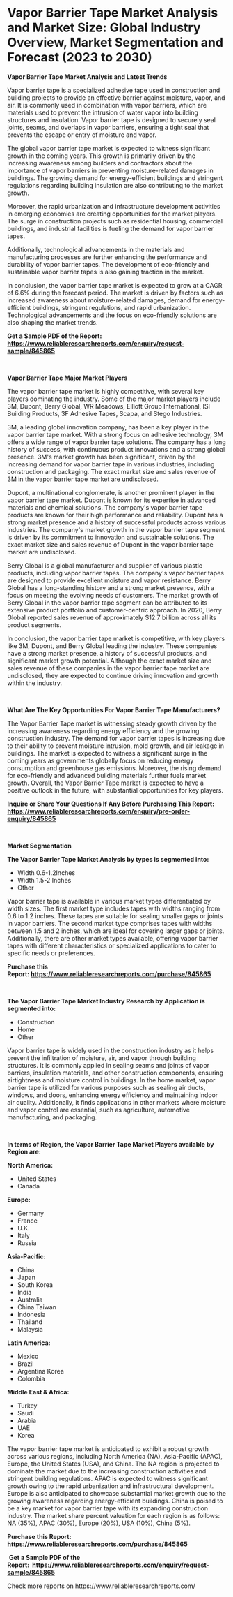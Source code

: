 <p><h1>Vapor Barrier Tape Market Analysis and Market Size: Global Industry Overview, Market Segmentation and Forecast (2023 to 2030)</h1></p><p><strong>Vapor Barrier Tape Market Analysis and Latest Trends</strong></p>
<p><p>Vapor barrier tape is a specialized adhesive tape used in construction and building projects to provide an effective barrier against moisture, vapor, and air. It is commonly used in combination with vapor barriers, which are materials used to prevent the intrusion of water vapor into building structures and insulation. Vapor barrier tape is designed to securely seal joints, seams, and overlaps in vapor barriers, ensuring a tight seal that prevents the escape or entry of moisture and vapor.</p><p>The global vapor barrier tape market is expected to witness significant growth in the coming years. This growth is primarily driven by the increasing awareness among builders and contractors about the importance of vapor barriers in preventing moisture-related damages in buildings. The growing demand for energy-efficient buildings and stringent regulations regarding building insulation are also contributing to the market growth.</p><p>Moreover, the rapid urbanization and infrastructure development activities in emerging economies are creating opportunities for the market players. The surge in construction projects such as residential housing, commercial buildings, and industrial facilities is fueling the demand for vapor barrier tapes.</p><p>Additionally, technological advancements in the materials and manufacturing processes are further enhancing the performance and durability of vapor barrier tapes. The development of eco-friendly and sustainable vapor barrier tapes is also gaining traction in the market.</p><p>In conclusion, the vapor barrier tape market is expected to grow at a CAGR of 6.6% during the forecast period. The market is driven by factors such as increased awareness about moisture-related damages, demand for energy-efficient buildings, stringent regulations, and rapid urbanization. Technological advancements and the focus on eco-friendly solutions are also shaping the market trends.</p></p>
<p><strong>Get a Sample PDF of the Report:&nbsp; <a href="https://www.reliableresearchreports.com/enquiry/request-sample/845865">https://www.reliableresearchreports.com/enquiry/request-sample/845865</a></strong></p>
<p>&nbsp;</p>
<p><strong>Vapor Barrier Tape Major Market Players</strong></p>
<p><p>The vapor barrier tape market is highly competitive, with several key players dominating the industry. Some of the major market players include 3M, Dupont, Berry Global, WR Meadows, Elliott Group International, ISI Building Products, 3F Adhesive Tapes, Scapa, and Stego Industries.</p><p>3M, a leading global innovation company, has been a key player in the vapor barrier tape market. With a strong focus on adhesive technology, 3M offers a wide range of vapor barrier tape solutions. The company has a long history of success, with continuous product innovations and a strong global presence. 3M's market growth has been significant, driven by the increasing demand for vapor barrier tape in various industries, including construction and packaging. The exact market size and sales revenue of 3M in the vapor barrier tape market are undisclosed.</p><p>Dupont, a multinational conglomerate, is another prominent player in the vapor barrier tape market. Dupont is known for its expertise in advanced materials and chemical solutions. The company's vapor barrier tape products are known for their high performance and reliability. Dupont has a strong market presence and a history of successful products across various industries. The company's market growth in the vapor barrier tape segment is driven by its commitment to innovation and sustainable solutions. The exact market size and sales revenue of Dupont in the vapor barrier tape market are undisclosed.</p><p>Berry Global is a global manufacturer and supplier of various plastic products, including vapor barrier tapes. The company's vapor barrier tapes are designed to provide excellent moisture and vapor resistance. Berry Global has a long-standing history and a strong market presence, with a focus on meeting the evolving needs of customers. The market growth of Berry Global in the vapor barrier tape segment can be attributed to its extensive product portfolio and customer-centric approach. In 2020, Berry Global reported sales revenue of approximately $12.7 billion across all its product segments.</p><p>In conclusion, the vapor barrier tape market is competitive, with key players like 3M, Dupont, and Berry Global leading the industry. These companies have a strong market presence, a history of successful products, and significant market growth potential. Although the exact market size and sales revenue of these companies in the vapor barrier tape market are undisclosed, they are expected to continue driving innovation and growth within the industry.</p></p>
<p>&nbsp;</p>
<p><strong>What Are The Key Opportunities For Vapor Barrier Tape Manufacturers?</strong></p>
<p><p>The Vapor Barrier Tape market is witnessing steady growth driven by the increasing awareness regarding energy efficiency and the growing construction industry. The demand for vapor barrier tapes is increasing due to their ability to prevent moisture intrusion, mold growth, and air leakage in buildings. The market is expected to witness a significant surge in the coming years as governments globally focus on reducing energy consumption and greenhouse gas emissions. Moreover, the rising demand for eco-friendly and advanced building materials further fuels market growth. Overall, the Vapor Barrier Tape market is expected to have a positive outlook in the future, with substantial opportunities for key players.</p></p>
<p><strong>Inquire or Share Your Questions If Any Before Purchasing This Report: <a href="https://www.reliableresearchreports.com/enquiry/pre-order-enquiry/845865">https://www.reliableresearchreports.com/enquiry/pre-order-enquiry/845865</a></strong></p>
<p>&nbsp;</p>
<p><strong>Market Segmentation</strong></p>
<p><strong>The Vapor Barrier Tape Market Analysis by types is segmented into:</strong></p>
<p><ul><li>Width 0.6-1.2Inches</li><li>Width 1.5-2 Inches</li><li>Other</li></ul></p>
<p><p>Vapor barrier tape is available in various market types differentiated by width sizes. The first market type includes tapes with widths ranging from 0.6 to 1.2 inches. These tapes are suitable for sealing smaller gaps or joints in vapor barriers. The second market type comprises tapes with widths between 1.5 and 2 inches, which are ideal for covering larger gaps or joints. Additionally, there are other market types available, offering vapor barrier tapes with different characteristics or specialized applications to cater to specific needs or preferences.</p></p>
<p><strong>Purchase this Report:&nbsp;<a href="https://www.reliableresearchreports.com/purchase/845865">https://www.reliableresearchreports.com/purchase/845865</a></strong></p>
<p>&nbsp;</p>
<p><strong>The Vapor Barrier Tape Market Industry Research by Application is segmented into:</strong></p>
<p><ul><li>Construction</li><li>Home</li><li>Other</li></ul></p>
<p><p>Vapor barrier tape is widely used in the construction industry as it helps prevent the infiltration of moisture, air, and vapor through building structures. It is commonly applied in sealing seams and joints of vapor barriers, insulation materials, and other construction components, ensuring airtightness and moisture control in buildings. In the home market, vapor barrier tape is utilized for various purposes such as sealing air ducts, windows, and doors, enhancing energy efficiency and maintaining indoor air quality. Additionally, it finds applications in other markets where moisture and vapor control are essential, such as agriculture, automotive manufacturing, and packaging.</p></p>
<p>&nbsp;</p>
<p><strong>In terms of Region, the Vapor Barrier Tape Market Players available by Region are:</strong></p>
<p>
    <p> <strong> North America: </strong>
        <ul>
            <li>United States</li>
            <li>Canada</li>
        </ul>
        </p> 
    <p> <strong> Europe: </strong>
        <ul>
            <li>Germany</li>
            <li>France</li>
            <li>U.K.</li>
            <li>Italy</li>
            <li>Russia</li>
        </ul>
        </p> 
    <p> <strong> Asia-Pacific: </strong>
        <ul>
            <li>China</li>
            <li>Japan</li>
            <li>South Korea</li>
            <li>India</li>
            <li>Australia</li>
            <li>China Taiwan</li>
            <li>Indonesia</li>
            <li>Thailand</li>
            <li>Malaysia</li>
        </ul>
        </p> 
    <p> <strong> Latin America: </strong>
        <ul>
            <li>Mexico</li>
            <li>Brazil</li>
            <li>Argentina Korea</li>
            <li>Colombia</li>
        </ul>
        </p> 
    <p> <strong> Middle East & Africa: </strong>
        <ul>
            <li>Turkey</li>
            <li>Saudi</li>
            <li>Arabia</li>
            <li>UAE</li>
            <li>Korea</li>
        </ul>
    </p>
    </p>
<p><p>The vapor barrier tape market is anticipated to exhibit a robust growth across various regions, including North America (NA), Asia-Pacific (APAC), Europe, the United States (USA), and China. The NA region is projected to dominate the market due to the increasing construction activities and stringent building regulations. APAC is expected to witness significant growth owing to the rapid urbanization and infrastructural development. Europe is also anticipated to showcase substantial market growth due to the growing awareness regarding energy-efficient buildings. China is poised to be a key market for vapor barrier tape with its expanding construction industry. The market share percent valuation for each region is as follows: NA (35%), APAC (30%), Europe (20%), USA (10%), China (5%).</p></p>
<p><strong>Purchase this Report: <a href="https://www.reliableresearchreports.com/purchase/845865">https://www.reliableresearchreports.com/purchase/845865</a></strong></p>
<p>&nbsp;<strong>Get a Sample PDF of the Report:&nbsp;&nbsp;<a href="https://www.reliableresearchreports.com/enquiry/request-sample/845865">https://www.reliableresearchreports.com/enquiry/request-sample/845865</a></strong></p>
<p><strong></strong></p>
<p>Check more reports on https://www.reliableresearchreports.com/</p>